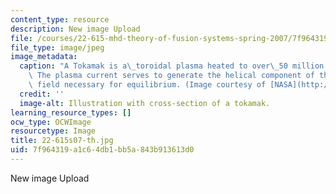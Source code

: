 ```yaml
---
content_type: resource
description: New image Upload
file: /courses/22-615-mhd-theory-of-fusion-systems-spring-2007/7f964319a1c64db1bb5a843b913613d0_22-615s07-th.jpg
file_type: image/jpeg
image_metadata:
  caption: "A Tokamak is a\_toroidal plasma heated to over\_50 million degrees Celsius.\
    \ The plasma current serves to generate the helical component of the magnetic\
    \ field necessary for equilibrium. (Image courtesy of [NASA](http://www.nasa.gov/).)"
  credit: ''
  image-alt: Illustration with cross-section of a tokamak.
learning_resource_types: []
ocw_type: OCWImage
resourcetype: Image
title: 22-615s07-th.jpg
uid: 7f964319-a1c6-4db1-bb5a-843b913613d0
---
```

New image Upload

